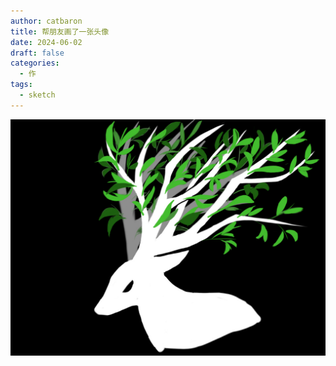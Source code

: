 ```yaml
---
author: catbaron
title: 帮朋友画了一张头像
date: 2024-06-02
draft: false
categories:
  - 作
tags:
  - sketch
---
```


![](https://raw.githubusercontent.com/catbaron0/pic/main/images/202462151646.png)
